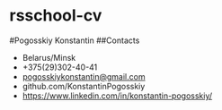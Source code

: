 # rsschool-cv

#Pogosskiy Konstantin
##Contacts
* Belarus/Minsk
* +375(29)302-40-41
* pogosskiykonstantin@gmail.com
* github.com/KonstantinPogosskiy
* https://www.linkedin.com/in/konstantin-pogosskiy/
